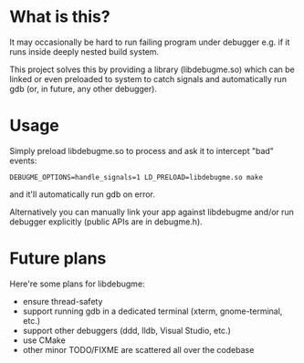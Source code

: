 # What is this?

It may occasionally be hard to run failing program under debugger
e.g. if it runs inside deeply nested build system.

This project solves this by providing a library (libdebugme.so)
which can be linked or even preloaded to system to catch signals
and automatically run gdb (or, in future, any other debugger).

# Usage

Simply preload libdebugme.so to process and ask it to intercept
"bad" events:
```
DEBUGME_OPTIONS=handle_signals=1 LD_PRELOAD=libdebugme.so make
```
and it'll automatically run gdb on error.

Alternatively you can manually link your app against libdebugme
and/or run debugger explicitly (public APIs are in debugme.h).

# Future plans

Here're some plans for libdebugme:
* ensure thread-safety
* support running gdb in a dedicated terminal (xterm, gnome-terminal, etc.)
* support other debuggers (ddd, lldb, Visual Studio, etc.)
* use CMake
* other minor TODO/FIXME are scattered all over the codebase


